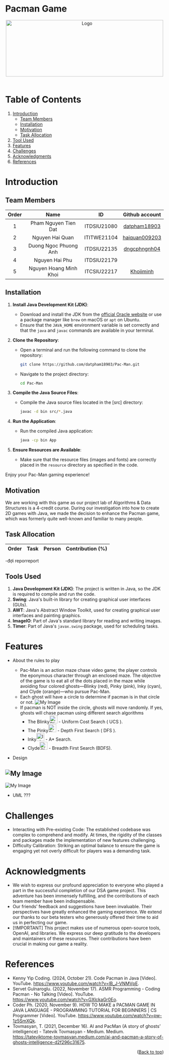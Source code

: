 # Pacman Game 
<div id="header" align="center">
<!-- PROJECT LOGO -->
   <img src="./logo.png" alt="Logo" width="500" height="180">
</div>
</br>

<!-- TABLE OF CONTENTS -->
# Table of Contents
  <ol>
    <li>
      <a href="#Introduction">Introduction</a>
      <ul>
        <li><a href="#Team-members">Team Members</a></li>
	<li><a href="#installation">Installation</a></li>
	<li><a href="#motivation">Motivation</a></li>
	<li><a href="#task-allocation">Task Allocation</a></li>      
      </ul>
    </li>
    <li><a href="#Tool-Used">Tool Used</a></li>
    <li><a href="#features">Features</a></li>
    <li><a href="#challenges">Challenges</a></li>
    <li><a href="#acknowledgments">Acknowledgments</a></li>
    <li><a href="#references">References</a></li>
  </ol>

<!-- ABOUT THE PROJECT -->
# Introduction 
<p align="justify">

</p>

<!-- TEAM MEMBERS -->
## Team Members 

| Order |         Name          |     ID      |                       Github account                        |
| :---: | :-------------------: | :---------: | :---------------------------------------------------------: |
|   1   | Pham Nguyen Tien Dat | ITDSIU21080 | [datpham18903](https://github.com/datpham18903) |
|   2   | Nguyen Hai Quan | ITITWE21104  | [haiquan009203](https://github.com/haiquan0092003) | 
|   3   | Duong Ngoc Phuong Anh | ITDSIU22135 |   [dngcphngnh04](https://github.com/dngcphngnh04) | 
|   4   | Nguyen Hai Phu | ITDSIU22179| |
|   5   | Nguyen Hoang Minh Khoi | ITCSIU22217 |  [Khoiiminh](https://github.com/Khoiiminh) | 



<!-- INSTALLATION -->
## Installation

1. **Install Java Development Kit (JDK)**:
   - Download and install the JDK from the [official Oracle website](https://www.oracle.com/java/technologies/javase-jdk11-downloads.html) or use a package manager like `brew` on macOS or `apt` on Ubuntu.
   - Ensure that the `JAVA_HOME` environment variable is set correctly and that the `java` and `javac` commands are available in your terminal.

2. **Clone the Repository**:
   - Open a terminal and run the following command to clone the repository:
     ```sh
     git clone https://github.com/datpham18903/Pac-Man.git 
     ```
   - Navigate to the project directory:
     ```sh
     cd Pac-Man
     ```

3. **Compile the Java Source Files**:
   - Compile the Java source files located in the [src] directory:
     ```sh
     javac -d bin src/*.java
     ```

4. **Run the Application**:
   - Run the compiled Java application:
     ```sh
     java -cp bin App
     ```

5. **Ensure Resources are Available**:
   - Make sure that the resource files (images and fonts) are correctly placed in the `resource` directory as specified in the code.

Enjoy your Pac-Man gaming experience! 


<!-- MOTIVATION -->
## Motivation 
We are working with this game as our project lab of Algorithms & Data Structures is a 4-credit course. During our investigation into how to create 2D games with Java, we made the decision to enhance the Pacman game, which was formerly quite well-known and familiar to many people.


</p>

<!-- TASK ALLOCATION -->
## Task Allocation 
| Order | Task                                  |  Person   | Contribution (%) |
| :---- |:--------------------------------------| :-------: | :----------: |
-đợi reporreport

<!-- TOOL USED -->
## Tools Used

1. **Java Development Kit (JDK)**: The project is written in Java, so the JDK is required to compile and run the code.
2. **Swing**: Java's built-in library for creating graphical user interfaces (GUIs).
3. **AWT**: Java's Abstract Window Toolkit, used for creating graphical user interfaces and painting graphics.
4. **ImageIO**: Part of Java's standard library for reading and writing images.
5. **Timer**: Part of Java's `javax.swing` package, used for scheduling tasks.


<!-- FEATURES -->
# Features 
- About the rules to play
  - Pac-Man is an action maze chase video game; the player controls the eponymous character through an enclosed maze. The objective of the game is to eat all of the dots placed in the maze while avoiding four colored ghosts—Blinky (red), Pinky (pink), Inky (cyan), and Clyde (orange)—who pursue Pac-Man.
  - Each ghost will have a circle to determine if pacman is in that circle or not.
 ![My Image](Design3.png)
  - If pacman is NOT inside the circle, ghosts will move randomly. If yes, ghosts will chase pacman using different search algorithms
    + The Blinky<img src="./src/resource/ghosts/blinky.png" alt="Blinky" width="25" height="25"> - Uniform Cost Search ( UCS ).
    + The Pinky<img src="./src/resource/ghosts/pinky.png" alt="Pinky" width="25" height="25"> - Depth First Search ( DFS ).
    + Inky<img src="./src/resource/ghosts/inky.png" alt="Inky" width="25" height="25"> - A* Search.
    + Clyde<img src="./src/resource/ghosts/clyde.png" alt="Clyde" width="25" height="25"> - Breadth First Search (BDFS).

- Design
  
![My Image](Design1.png)
----------------------------------------
![My Image](Design2.png)

- UML
???


<!-- CHALLENGES -->
# Challenges
- Interacting with Pre-existing Code: The established codebase was complex to comprehend and modify. At times, the rigidity of the classes and packages made the implementation of new features challenging.
- Difficulty Calibration: Striking an optimal balance to ensure the game is engaging yet not overly difficult for players was a demanding task.


<!-- ACKNOWLEDGMENTS -->
# Acknowledgments
- We wish to express our profound appreciation to everyone who played a part in the successful completion of our DSA game project. This adventure has been immensely fulfilling, and the contributions of each team member have been indispensable.
- Our friends’ feedback and suggestions have been invaluable. Their perspectives have greatly enhanced the gaming experience. We extend our thanks to our beta testers who generously offered their time to aid us in perfecting our game. 
- [!IMPORTANT]
This project makes use of numerous open-source tools, OpenAI, and libraries. We express our deep gratitude to the developers and maintainers of these resources. Their contributions have been crucial in making our game a reality.



<p align="justify">

</p>

<!-- REFERENCES -->
# References
- Kenny Yip Coding. (2024, October 21). Code Pacman in Java [Video]. YouTube. https://www.youtube.com/watch?v=lB_J-VNMVpE.
- Servet Gulnaroglu. (2022, November 17). ASMR Programming - Coding Pacman - No Talking [Video]. YouTube. https://www.youtube.com/watch?v=GXlckaGr0Eo. 
- Coder Ph. (2020, November 9). HOW TO MAKE a PACMAN GAME IN JAVA LANGUAGE - PROGRAMMING TUTORIAL FOR BEGINNERS | CS Programmer [Video]. YouTube. https://www.youtube.com/watch?v=pw-1z5SmXQk. 
- Tovmasyan, T. (2021, December 16). AI and PacMan (A story of ghosts’ intelligence) - Tatevik Tovmasyan - Medium. Medium. https://tateviktome-tovmasyan.medium.com/ai-and-pacman-a-story-of-ghosts-intelligence-d2f296c31675. 



<p align="right">(<a href="#header">Back to top</a>)</p>